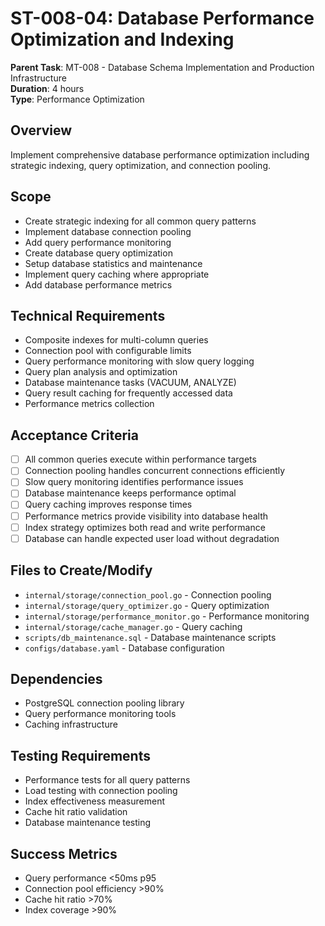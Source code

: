# ST-008-04: Database Performance Optimization and Indexing

**Parent Task**: MT-008 - Database Schema Implementation and Production Infrastructure  
**Duration**: 4 hours  
**Type**: Performance Optimization

## Overview
Implement comprehensive database performance optimization including strategic indexing, query optimization, and connection pooling.

## Scope
- Create strategic indexing for all common query patterns
- Implement database connection pooling
- Add query performance monitoring
- Create database query optimization
- Setup database statistics and maintenance
- Implement query caching where appropriate
- Add database performance metrics

## Technical Requirements
- Composite indexes for multi-column queries
- Connection pool with configurable limits
- Query performance monitoring with slow query logging
- Query plan analysis and optimization
- Database maintenance tasks (VACUUM, ANALYZE)
- Query result caching for frequently accessed data
- Performance metrics collection

## Acceptance Criteria
- [ ] All common queries execute within performance targets
- [ ] Connection pooling handles concurrent connections efficiently
- [ ] Slow query monitoring identifies performance issues
- [ ] Database maintenance keeps performance optimal
- [ ] Query caching improves response times
- [ ] Performance metrics provide visibility into database health
- [ ] Index strategy optimizes both read and write performance
- [ ] Database can handle expected user load without degradation

## Files to Create/Modify
- `internal/storage/connection_pool.go` - Connection pooling
- `internal/storage/query_optimizer.go` - Query optimization
- `internal/storage/performance_monitor.go` - Performance monitoring
- `internal/storage/cache_manager.go` - Query caching
- `scripts/db_maintenance.sql` - Database maintenance scripts
- `configs/database.yaml` - Database configuration

## Dependencies
- PostgreSQL connection pooling library
- Query performance monitoring tools
- Caching infrastructure

## Testing Requirements
- Performance tests for all query patterns
- Load testing with connection pooling
- Index effectiveness measurement
- Cache hit ratio validation
- Database maintenance testing

## Success Metrics
- Query performance <50ms p95
- Connection pool efficiency >90%
- Cache hit ratio >70%
- Index coverage >90%